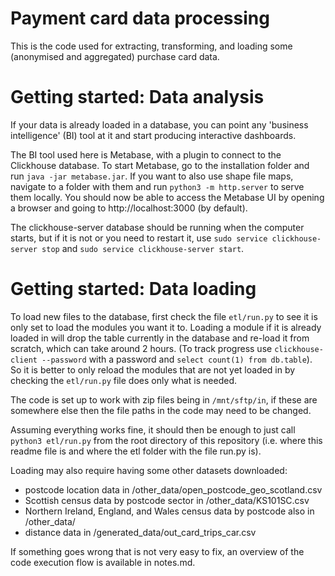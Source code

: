 # Payment card data processing

This is the code used for extracting, transforming, and loading some (anonymised and aggregated) purchase card data.

# Getting started: Data analysis 

If your data is already loaded in a database, you can point any 'business intelligence' (BI) tool at it and start producing interactive dashboards.

The BI tool used here is Metabase, with a plugin to connect to the Clickhouse database. To start Metabase, go to the installation folder and run `java -jar metabase.jar`. If you want to also use shape file maps, navigate to a folder with them and run `python3 -m http.server` to serve them locally. You should now be able to access the Metabase UI by opening a browser and going to http://localhost:3000 (by default).

The clickhouse-server database should be running when the computer starts, but if it is not or you need to restart it, use `sudo service clickhouse-server stop` and `sudo service clickhouse-server start`.

# Getting started: Data loading

To load new files to the database, first check the file `etl/run.py` to see it is only set to load the modules you want it to. Loading a module if it is already loaded in will drop the table currently in the database and re-load it from scratch, which can take around 2 hours. (To track progress use `clickhouse-client --password` with a password and `select count(1) from db.table`). So it is better to only reload the modules that are not yet loaded in by checking the `etl/run.py` file does only what is needed.

The code is set up to work with zip files being in `/mnt/sftp/in`, if these are somewhere else then the file paths in the code may need to be changed.

Assuming everything works fine, it should then be enough to just call `python3 etl/run.py` from the root directory of this repository (i.e. where this readme file is and where the etl folder with the file run.py is).

Loading may also require having some other datasets downloaded:

* postcode location data in /other_data/open_postcode_geo_scotland.csv
* Scottish census data by postcode sector in /other_data/KS101SC.csv
* Northern Ireland, England, and Wales census data by postcode also in /other_data/
* distance data in /generated_data/out_card_trips_car.csv

If something goes wrong that is not very easy to fix, an overview of the code execution flow is available in notes.md.
